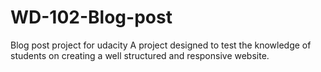 # WD-102-Blog-post
Blog post project for udacity
A project designed to test the knowledge of students on creating a well structured and responsive website.
